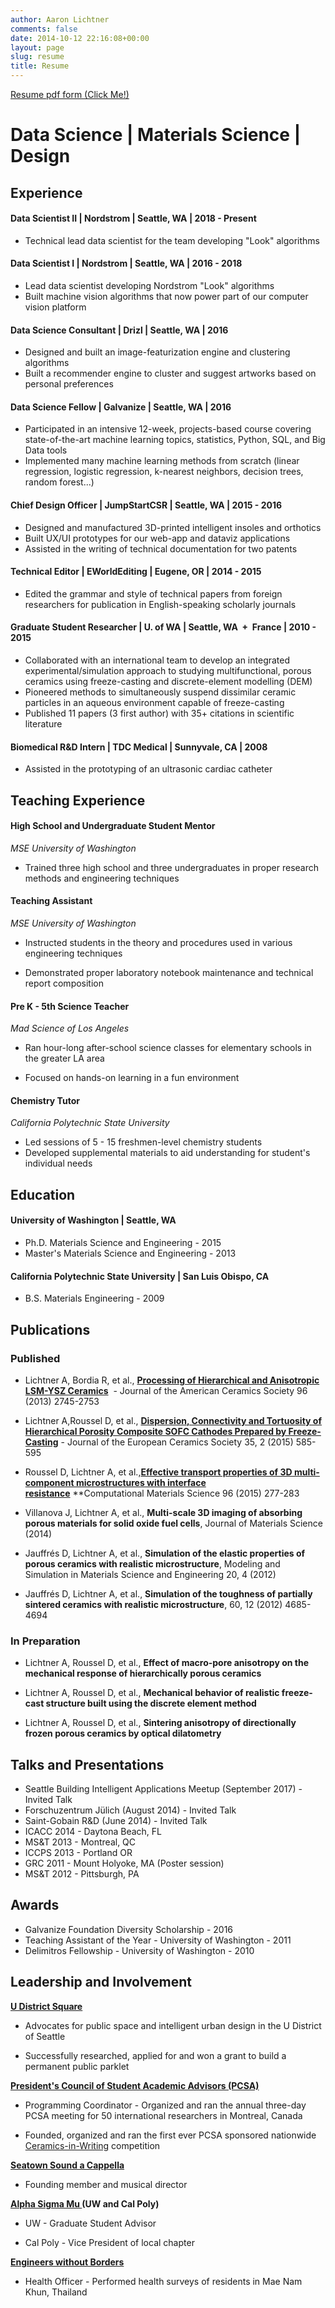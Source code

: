 ```yaml
---
author: Aaron Lichtner
comments: false
date: 2014-10-12 22:16:08+00:00
layout: page
slug: resume
title: Resume
---
```


[Resume pdf form (Click Me!)](http://aaronlichtner.com/wp-content/uploads/2014/10/resume_AaronLichtner.pdf)

# Data Science | Materials Science | Design

## Experience

#### Data Scientist II | Nordstrom | Seattle, WA | 2018 - Present

  * Technical lead data scientist for the team developing "Look" algorithms

#### Data Scientist I | Nordstrom | Seattle, WA | 2016 - 2018

  * Lead data scientist developing Nordstrom "Look" algorithms 
  * Built machine vision algorithms that now power part of our computer vision platform

#### Data Science Consultant | Drizl | Seattle, WA | 2016

  * Designed and built an image-featurization engine and clustering algorithms
  * Built a recommender engine to cluster and suggest artworks based on personal preferences

#### Data Science Fellow | Galvanize | Seattle, WA | 2016

  * Participated in an intensive 12-week, projects-based course covering state-of-the-art machine learning topics, statistics, Python, SQL, and Big Data tools
  * Implemented many machine learning methods from scratch (linear regression, logistic regression, k-nearest neighbors, decision trees, random forest...)

#### Chief Design Officer | JumpStartCSR | Seattle, WA | 2015 - 2016

  * Designed and manufactured 3D-printed intelligent insoles and orthotics
  * Built UX/UI prototypes for our web-app and dataviz applications
  * Assisted in the writing of technical documentation for two patents

#### Technical Editor | EWorldEditing | Eugene, OR | 2014 - 2015

  * Edited the grammar and style of technical papers from foreign researchers for publication in English-speaking scholarly journals

#### Graduate Student Researcher | U. of WA | Seattle, WA  +  France | 2010 - 2015

  * Collaborated with an international team to develop an integrated experimental/simulation approach to studying multifunctional, porous ceramics using freeze-casting and discrete-element modelling (DEM)
  * Pioneered methods to simultaneously suspend dissimilar ceramic particles in an aqueous environment capable of freeze-casting
  * Published 11 papers (3 first author) with 35+ citations in scientific literature


#### Biomedical R&D Intern | TDC Medical | Sunnyvale, CA | 2008

  * Assisted in the prototyping of an ultrasonic cardiac catheter

## Teaching Experience


#### High School and Undergraduate Student Mentor
_MSE University of Washington_

  * Trained three high school and three undergraduates in proper research methods and engineering techniques

#### Teaching Assistant
_MSE University of Washington_

  * Instructed students in the theory and procedures used in various engineering techniques

    
  * Demonstrated proper laboratory notebook maintenance and technical report composition



#### Pre K - 5th Science Teacher
_Mad Science of Los Angeles_




    
  * Ran hour-long after-school science classes for elementary schools in the greater LA area

    
  * Focused on hands-on learning in a fun environment



#### Chemistry Tutor
_California Polytechnic State University_
    
  * Led sessions of 5 - 15 freshmen-level chemistry students    
  * Developed supplemental materials to aid understanding for student's individual needs

## Education

#### University of Washington | Seattle, WA
    
  * Ph.D. Materials Science and Engineering - 2015    
  * Master's Materials Science and Engineering - 2013

#### California Polytechnic State University | San Luis Obispo, CA

  * B.S. Materials Engineering - 2009


## Publications

### Published

* Lichtner A, Bordia R, et al., **[Processing of Hierarchical and Anisotropic LSM-YSZ Ceramics](http://aaronlichtner.com/wp-content/uploads/2014/10/Lichtner-et-al-paper-in-J-Am-Ceram-Soc-.pdf)**  - Journal of the American Ceramics Society 96 (2013) 2745-2753

* Lichtner A,Roussel D, et al., **[Dispersion, Connectivity and Tortuosity of Hierarchical Porosity Composite SOFC Cathodes Prepared by Freeze-Casting](http://aaronlichtner.com/wp-content/uploads/2014/10/Lichtner_Dispersion.pdf)** - Journal of the European Ceramics Society 35, 2 (2015) 585-595

* Roussel D, Lichtner A, et al.,**[Effective transport properties of 3D multi-component microstructures with interface resistance](http://aaronlichtner.com/wp-content/uploads/2014/10/Roussel15a.pdf)** **Computational Materials Science 96 (2015) 277-283

* Villanova J, Lichtner A, et al., **Multi-scale 3D imaging of absorbing porous materials for solid oxide fuel cells**, Journal of Materials Science (2014)

* Jauffrés D, Lichtner A, et al., **Simulation of the elastic properties of porous ceramics with realistic microstructure**, Modeling and Simulation in Materials Science and Engineering 20, 4 (2012)

* Jauffrés D, Lichtner A, et al., **Simulation of the toughness of partially sintered ceramics with realistic microstructure**, 60, 12 (2012) 4685-4694

### In Preparation

* Lichtner A, Roussel D, et al., **Effect of macro-pore anisotropy on the mechanical response of hierarchically porous ceramics**

* Lichtner A, Roussel D, et al., **Mechanical behavior of realistic freeze-cast structure built using the discrete element method**

* Lichtner A, Roussel D, et al., **Sintering anisotropy of directionally frozen porous ceramics by optical dilatometry**

## Talks and Presentations
    
  * Seattle Building Intelligent Applications Meetup (September 2017) - Invited Talk
  * Forschuzentrum Jülich (August 2014) - Invited Talk
  * Saint-Gobain R&D (June 2014) - Invited Talk    
  * ICACC 2014 - Daytona Beach, FL    
  * MS&T 2013 - Montreal, QC    
  * ICCPS 2013 - Portland OR    
  * GRC 2011 - Mount Holyoke, MA (Poster session)    
  * MS&T 2012 - Pittsburgh, PA

## Awards

 * Galvanize Foundation Diversity Scholarship - 2016
 * Teaching Assistant of the Year - University of Washington - 2011
 * Delimitros Fellowship - University of Washington - 2010

## Leadership and Involvement

**[U District Square](https://www.udistrictsquare.org/)**

  * Advocates for public space and intelligent urban design in the U District of Seattle

  * Successfully researched, applied for and won a grant to build a permanent public parklet

**[President's Council of Student Academic Advisors (PCSA)](http://ceramics.org/acers-community/presidents-council-of-student-advisors)**

  * Programming Coordinator - Organized and ran the annual three-day PCSA meeting for 50 international researchers in Montreal, Canada

    
  * Founded, organized and ran the first ever PCSA sponsored nationwide[ Ceramics-in-Writing](http://ceramics.org/wp-content/uploads/2013/02/ceramics-in-writing-contest-flyer_final.pdf) competition

**[Seatown Sound a Cappella](https://www.facebook.com/SeatownSound)**
  
  * Founding member and musical director

**[Alpha Sigma Mu ](http://www.alphasigmamu.org/about.html)(UW and Cal Poly)**
   
  * UW - Graduate Student Advisor
   
  * Cal Poly - Vice President of local chapter

**[Engineers without Borders](http://ewb-calpoly.org/)**
 
  * Health Officer - Performed health surveys of residents in Mae Nam Khun, Thailand